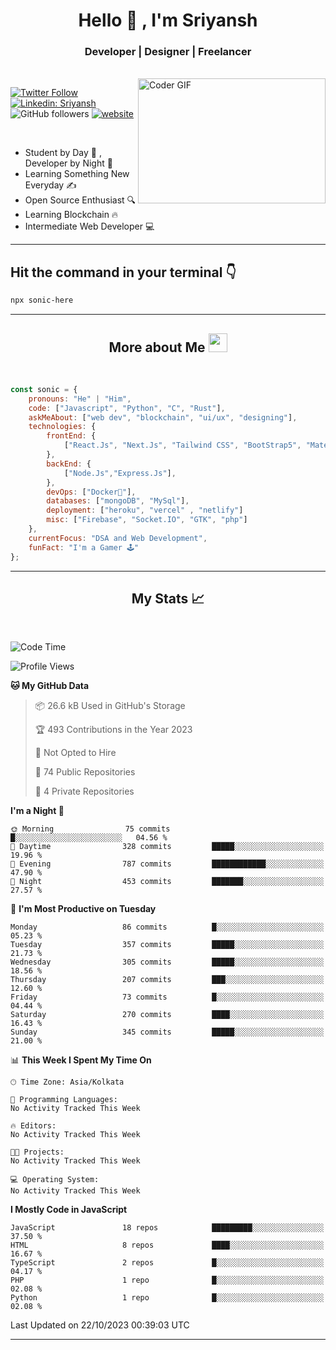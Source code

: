
<h1 align="center">Hello  👋 , I'm Sriyansh</h1>
<h3 align="center">Developer | Designer | Freelancer </h3>
<br>
<img alt="Coder GIF" align="right" height=200 width=300 src="https://miro.medium.com/max/1360/0*7Q3yvSIv_t0ioJ-Z.gif" />

[![Twitter Follow](https://img.shields.io/twitter/follow/ShivamSriyansh?label=Follow)](https://twitter.com/intent/follow?screen_name=ShivamSriyansh)
[![Linkedin: Sriyansh](https://img.shields.io/badge/-Sriyansh-blue?style=flat-square&logo=Linkedin&logoColor=white&link=https://www.linkedin.com/in/sriyansh-shivam/)](https://www.linkedin.com/in/sriyansh-shivam/)
![GitHub followers](https://img.shields.io/github/followers/SoNiC-HeRE?label=Follow&style=social)
[![website](https://img.shields.io/badge/Website-46a2f1.svg?&style=flat-square&logo=Google-Chrome&logoColor=white&link=https://ss-portfolio.vercel.app/)](https://ss-portfolio.vercel.app/)

<br/>

- Student by Day 🌅 , Developer by Night 🌃
- Learning Something New Everyday ✍️
- Open Source Enthusiast 🔍
- Learning Blockchain 🔥
- Intermediate Web Developer 💻



<hr/>

## Hit the command in your terminal 👇
```bash
npx sonic-here
```

<hr/>
<h2 align="center">More about Me <img src="https://emojis.slackmojis.com/emojis/images/1531849430/4246/blob-sunglasses.gif?1531849430" width="30"/> </h3>
<br>

```javascript
const sonic = {
    pronouns: "He" | "Him",
    code: ["Javascript", "Python", "C", "Rust"],
    askMeAbout: ["web dev", "blockchain", "ui/ux", "designing"],
    technologies: {
        frontEnd: {
            ["React.Js", "Next.Js", "Tailwind CSS", "BootStrap5", "MaterialUI"]
        },
        backEnd: {
            ["Node.Js","Express.Js"],
        },
        devOps: ["Docker🐳"],
        databases: ["mongoDB", "MySql"],
        deployment: ["heroku", "vercel" , "netlify"]
        misc: ["Firebase", "Socket.IO", "GTK", "php"]
    },
    currentFocus: "DSA and Web Development",
    funFact: "I'm a Gamer 🕹️"
};
```
<hr/>

<h2 align="center"> My Stats 📈 </h2>
<br />

<!--START_SECTION:waka-->
![Code Time](http://img.shields.io/badge/Code%20Time-37%20hrs%2047%20mins-blue)

![Profile Views](http://img.shields.io/badge/Profile%20Views-0-blue)

**🐱 My GitHub Data** 

> 📦 26.6 kB Used in GitHub's Storage 
 > 
> 🏆 493 Contributions in the Year 2023
 > 
> 🚫 Not Opted to Hire
 > 
> 📜 74 Public Repositories 
 > 
> 🔑 4 Private Repositories 
 > 
**I'm a Night 🦉** 

```text
🌞 Morning                75 commits          █░░░░░░░░░░░░░░░░░░░░░░░░   04.56 % 
🌆 Daytime                328 commits         █████░░░░░░░░░░░░░░░░░░░░   19.96 % 
🌃 Evening                787 commits         ████████████░░░░░░░░░░░░░   47.90 % 
🌙 Night                  453 commits         ███████░░░░░░░░░░░░░░░░░░   27.57 % 
```
📅 **I'm Most Productive on Tuesday** 

```text
Monday                   86 commits          █░░░░░░░░░░░░░░░░░░░░░░░░   05.23 % 
Tuesday                  357 commits         █████░░░░░░░░░░░░░░░░░░░░   21.73 % 
Wednesday                305 commits         █████░░░░░░░░░░░░░░░░░░░░   18.56 % 
Thursday                 207 commits         ███░░░░░░░░░░░░░░░░░░░░░░   12.60 % 
Friday                   73 commits          █░░░░░░░░░░░░░░░░░░░░░░░░   04.44 % 
Saturday                 270 commits         ████░░░░░░░░░░░░░░░░░░░░░   16.43 % 
Sunday                   345 commits         █████░░░░░░░░░░░░░░░░░░░░   21.00 % 
```


📊 **This Week I Spent My Time On** 

```text
🕑︎ Time Zone: Asia/Kolkata

💬 Programming Languages: 
No Activity Tracked This Week

🔥 Editors: 
No Activity Tracked This Week

🐱‍💻 Projects: 
No Activity Tracked This Week

💻 Operating System: 
No Activity Tracked This Week
```

**I Mostly Code in JavaScript** 

```text
JavaScript               18 repos            █████████░░░░░░░░░░░░░░░░   37.50 % 
HTML                     8 repos             ████░░░░░░░░░░░░░░░░░░░░░   16.67 % 
TypeScript               2 repos             █░░░░░░░░░░░░░░░░░░░░░░░░   04.17 % 
PHP                      1 repo              █░░░░░░░░░░░░░░░░░░░░░░░░   02.08 % 
Python                   1 repo              █░░░░░░░░░░░░░░░░░░░░░░░░   02.08 % 
```




 Last Updated on 22/10/2023 00:39:03 UTC
<!--END_SECTION:waka-->
<hr />
